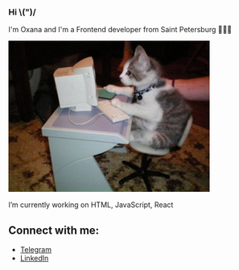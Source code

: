 ### Hi \\(")/

I'm Oxana and I'm a Frontend developer from Saint Petersburg 👩🏽‍💻

<img src="https://github.com/Oxana2332/Oxana2332/blob/main/cat%20dev.jpg" alt="cat developer" width='400px'/>

I’m currently working on HTML, JavaScript, React

<h2>Connect with me:</h2>
   <ul>
     <li><a href="https://t.me/SPB_Cox">Telegram</a></li>
     <li><a href="https://www.linkedin.com/in/oxana-rozhkova/">LinkedIn</a></li>
   </ul>


<!--
**Oxana2332/Oxana2332** is a ✨ _special_ ✨ repository because its `README.md` (this file) appears on your GitHub profile.


- 🔭 I’m currently working on ...
- 🌱 I’m currently learning ...
- 👯 I’m looking to collaborate on ...
- 🤔 I’m looking for help with ...
- 💬 Ask me about ...
- 📫 How to reach me: ...
- 😄 Pronouns: ...
- ⚡ Fun fact: ...
-->
